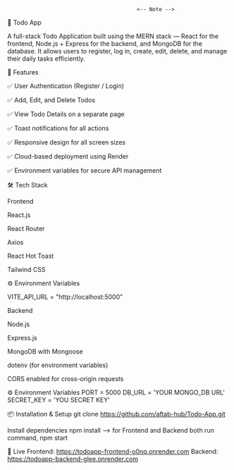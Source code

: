                                              <-- Note --> 

📝 Todo App

A full-stack Todo Application built using the MERN stack — React for the frontend, Node.js + Express for the backend, and MongoDB for the database.
It allows users to register, log in, create, edit, delete, and manage their daily tasks efficiently.

🧩 Features

✅ User Authentication (Register / Login)

✅ Add, Edit, and Delete Todos

✅ View Todo Details on a separate page

✅ Toast notifications for all actions

✅ Responsive design for all screen sizes

✅ Cloud-based deployment using Render

✅ Environment variables for secure API management


🛠️ Tech Stack

Frontend

React.js

React Router

Axios

React Hot Toast

Tailwind CSS

⚙️ Environment Variables

VITE_API_URL = "http://localhost:5000"


Backend

Node.js

Express.js

MongoDB with Mongoose

dotenv (for environment variables)

CORS enabled for cross-origin requests

⚙️ Environment Variables
PORT = 5000
DB_URL = 'YOUR MONGO_DB URL'
SECRET_KEY = 'YOU SECRET KEY'

📦 Installation & Setup
git clone https://github.com/aftab-hub/Todo-App.git

Install dependencies
npm install --> for Frontend and Backend both
run command,
npm start


🚀 Live 
Frontend: https://todoapp-frontend-o0nq.onrender.com
Backend: https://todoapp-backend-glee.onrender.com

